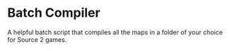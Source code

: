 # Batch Compiler
A helpful batch script that compiles all the maps in a folder of your choice for Source 2 games.